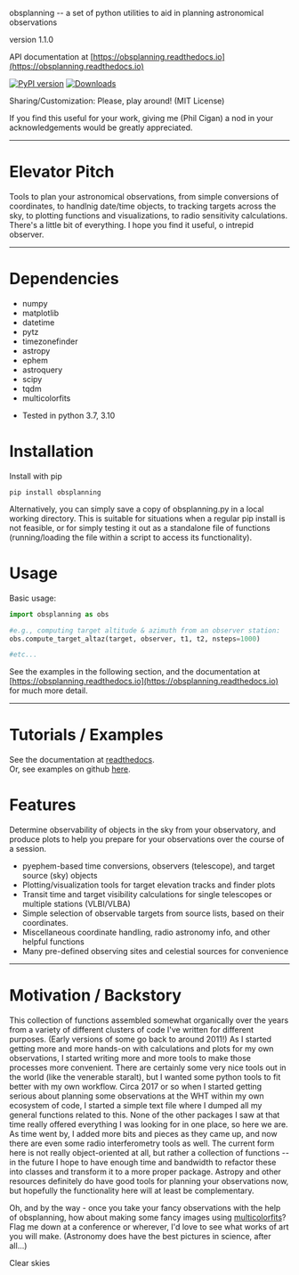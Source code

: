 obsplanning -- a set of python utilities to aid in planning astronomical observations

version 1.1.0

API documentation at [https://obsplanning.readthedocs.io](https://obsplanning.readthedocs.io)





[![PyPI version](https://badge.fury.io/py/obsplanning.svg)](https://badge.fury.io/py/obsplanning)
[![Downloads](https://pepy.tech/badge/obsplanning)](https://pepy.tech/project/obsplanning)


Sharing/Customization: Please, play around!  (MIT License)

If you find this useful for your work, giving me (Phil Cigan) a nod in your acknowledgements would be greatly appreciated.  





-----------------------

# Elevator Pitch

Tools to plan your astronomical observations, from simple conversions of coordinates, to handlnig date/time objects, to tracking targets across the sky, to plotting functions and visualizations, to radio sensitivity calculations.  There's a little bit of everything.  I hope you find it useful, o intrepid observer.



-----------------------

# Dependencies

* numpy
* matplotlib
* datetime
* pytz
* timezonefinder
* astropy
* ephem
* astroquery
* scipy
* tqdm
* multicolorfits


- Tested in python 3.7, 3.10



# Installation

Install with pip
```console
pip install obsplanning
```

Alternatively, you can simply save a copy of obsplanning.py in a local working directory.  This is suitable for situations when a regular pip install is not feasible, or for simply testing it out as a standalone file of functions (running/loading the file within a script to access its functionality).


# Usage

Basic usage:
```python
import obsplanning as obs

#e.g., computing target altitude & azimuth from an observer station:
obs.compute_target_altaz(target, observer, t1, t2, nsteps=1000)

#etc...
```

See the examples in the following section, and the documentation at [https://obsplanning.readthedocs.io](https://obsplanning.readthedocs.io) for much more detail.


-----------------------

# Tutorials / Examples

See the documentation at [readthedocs](https://obsplanning.readthedocs.io).  
Or, see examples on github [here](./examples.md).



# Features

Determine observability of objects in the sky from your observatory, and produce plots to help you prepare for your observations over the course of a session.  

- pyephem-based time conversions, observers (telescope), and target source (sky) objects
- Plotting/visualization tools for target elevation tracks and finder plots
- Transit time and target visibility calculations for single telescopes or multiple stations (VLBI/VLBA)
- Simple selection of observable targets from source lists, based on their coordinates.
- Miscellaneous coordinate handling, radio astronomy info, and other helpful functions
- Many pre-defined observing sites and celestial sources for convenience




-----------------------

# Motivation / Backstory

This collection of functions assembled somewhat organically over the years from a variety of different clusters of code I've written for different purposes.  (Early versions of some go back to around 2011!)  As I started getting more and more hands-on with calculations and plots for my own observations, I started writing more and more tools to make those processes more convenient.  There are certainly some very nice tools out in the world (like the venerable staralt), but I wanted some python tools to fit better with my own workflow.  Circa 2017 or so when I started getting serious about planning some observations at the WHT within my own ecosystem of code, I started a simple text file where I dumped all my general functions related to this.  None of the other packages I saw at that time really offered everything I was looking for in one place, so here we are.  As time went by, I added more bits and pieces as they came up, and now there are even some radio interferometry tools as well.  The current form here is not really object-oriented at all, but rather a collection of functions -- in the future I hope to have enough time and bandwidth to refactor these into classes and transform it to a more proper package.  Astropy and other resources definitely do have good tools for planning your observations now, but hopefully the functionality here will at least be complementary.

Oh, and by the way - once you take your fancy observations with the help of obsplanning, how about making some fancy images using [multicolorfits](https://github.com/pjcigan/multicolorfits)?  Flag me down at a conference or wherever, I'd love to see what works of art you will make.  (Astronomy does have the best pictures in science, after all...)

Clear skies
